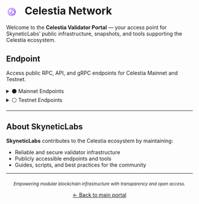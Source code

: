 # <img src="https://raw.githubusercontent.com/Skyneticlabs/Logo/main/celestia-logo.png" width="30" align="center"> &nbsp; Celestia Network

Welcome to the **Celestia Validator Portal** — your access point for SkyneticLabs’ public infrastructure, snapshots, and tools supporting the Celestia ecosystem.

<section class="endpoint-section">
  <h2> Endpoint</h2>
  <p>Access public RPC, API, and gRPC endpoints for Celestia Mainnet and Testnet.</p>

  <details>
    <summary> ⚫ Mainnet Endpoints</summary>
    <ul>
      <li><strong>RPC:</strong> <a href="https://rpc.mainnet.celestia.net" target="_blank">rpc.mainnet.celestia.net</a></li>
      <li><strong>API:</strong> <a href="https://api.mainnet.celestia.net" target="_blank">api.mainnet.celestia.net</a></li>
      <li><strong>gRPC:</strong> <a href="https://grpc.mainnet.celestia.net" target="_blank">grpc.mainnet.celestia.net</a></li>
    </ul>
  </details>

  <details>
    <summary> ⚪ Testnet Endpoints</summary>
    <ul>
      <li><strong>RPC:</strong> <a href="https://rpc.testnet.celestia.net" target="_blank">rpc.testnet.celestia.net</a></li>
      <li><strong>API:</strong> <a href="https://api.testnet.celestia.net" target="_blank">api.testnet.celestia.net</a></li>
      <li><strong>gRPC:</strong> <a href="https://grpc.testnet.celestia.net" target="_blank">grpc.testnet.celestia.net</a></li>
    </ul>
  </details>
</section>

---

##  About SkyneticLabs

**SkyneticLabs** contributes to the Celestia ecosystem by maintaining:

- Reliable and secure validator infrastructure  
- Publicly accessible endpoints and tools  
- Guides, scripts, and best practices for the community  

---

<p align="center">
  <sub><i>Empowering modular blockchain infrastructure with transparency and open access.</i></sub>
</p>

<p align="center"> <a href="README.md">← Back to main portal</a> </p> 

